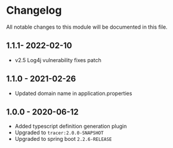

# Changelog
All notable changes to this module will be documented in this file.

## 1.1.1- 2022-02-10
- v2.5 Log4j vulnerability fixes patch


## 1.1.0 - 2021-02-26
- Updated domain name in application.properties

## 1.0.0 - 2020-06-12
- Added typescript definition generation plugin
- Upgraded to `tracer:2.0.0-SNAPSHOT`
- Upgraded to spring boot `2.2.6-RELEASE`
